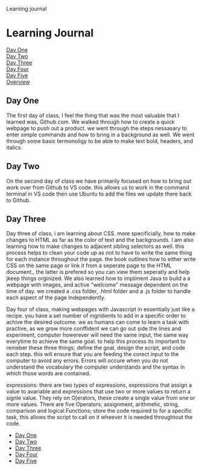 Learning journal
<!DOCTYPE html>
<html>
    <head>
        <title>learning jounal</title>
            <h1 id="top"> Learning Journal</h1>
                <a href="#Day_one">Day One</a><br />
                <a href="#Day_two">Day Two</a><br />
                <a href="#Day_three">Day Three</a><br />
                <a href="#Day_four">Day Four</a><br />
                <a href="#Day_five">Day Five</a><br />
                <a href="#overview">Overview</a><br />
            <h2 id="Day_one"> Day One</h2>
        </title>
    </head>
</html>
<p>The first day of class, I feel the thing that was the most valuable that I learned was, Github.com. We walked through how to create a quick webpage to push out a product. we went through the steps nessasary to enter simple commands and how to bring in a background as well. We went through some basic termonoligy to be able to make text bold, headers, and italics.
<h2 id="Day_two"> Day Two</h2>
<p>On the second day of class we have primarily focused on how to bring out work over from Github to VS code. this allows us to work in the command terminal in VS code then use Ubuntu to add the files we update there back to Github.
<h2 id="Day_three"> Day Three</h2>
<p> Day three of class, i am learning about CSS. more specificially, how to make changes to HTML as far as the color of text and the backgrounds. I am also learning how to make changes to adjacent sibling selectors as well. this process helps to clean your code up as not to have to write the same thing for each instance throughout the page. the book outlines how to either write CSS on the same page or link it from a seperate page to the HTML document., the latter is prefered so you can view them seperatly and help jkeep things orginized. 
We also learned how to impliment Java to build a a webpage with images, and active "welcome" message dependent on the time of day. we created a .css folder, .html folder and a .js folder to handle each aspect of the page Independently.
<p> Day four of class, making webpages with Javascript in essentially just like a recipe. you have a set number of ingridients to add in a specific order to achive the desired outcome. we as humans can come to learn a task with practive, as we grow more conffident we can go out side the lines and experiment, computer howerever will need the same input, the same way everytime to achieve the same goal. to help this process its important to remeber these three things; define the goal, design the script, and code each step. this will ensure that you are feeding the corect input to the computer to avoid any errors. Errors will occure when you do not understand the vocabulary the computer understands and the syntax in which those words are contained.</p>
<p>expressions: there are two types of expressions, expressions that assign a value to avariable and expressions that use two or more values to return a signle value. They rely on O[erators, these create a single value from one or more values. There are five Operators; assignment, arithmetic, string, comparison and logical.Functions; store the code required to for a specific task, this allows the script to call on it wheever it is needed throughtout the code.
</p>
<p>
    <ul>
        <li><a href="Day_one">Day One</a></li>
        <li><a href="Day_two">Day Two</a></li>
        <li><a href="Day_three">Day Three</a></li>
        <li><a href="Day_four">Day Four</a></li>
        <li><a href="Day_five">Day Five</a></li>
    </ul>
</P>
